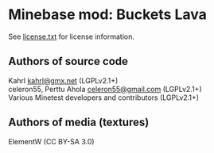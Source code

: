 Minebase mod: Buckets Lava
==========================
See [license.txt](./license.txt) for license information.

Authors of source code
----------------------
Kahrl <kahrl@gmx.net> (LGPLv2.1+)  
celeron55, Perttu Ahola <celeron55@gmail.com> (LGPLv2.1+)  
Various Minetest developers and contributors (LGPLv2.1+)

Authors of media (textures)
---------------------------
ElementW (CC BY-SA 3.0)
